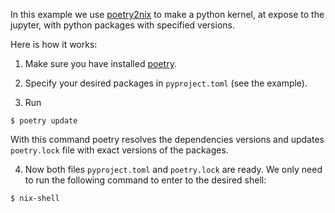 In this example we use [poetry2nix](https://github.com/nix-community/poetry2nix)
to make a python kernel, at expose to the jupyter, with python packages with
specified versions.

Here is how it works:

1. Make sure you have installed [poetry](https://github.com/python-poetry/poetry).

2. Specify your desired packages in `pyproject.toml` (see the example).

3. Run
```
$ poetry update
```
With this command poetry resolves the dependencies versions
and updates `poetry.lock` file with exact versions of the packages.

4. Now both files `pyproject.toml` and `poetry.lock` are ready. We only need to run
the following command to enter to the desired shell:
```
$ nix-shell
```
